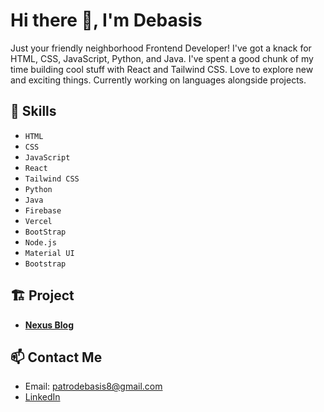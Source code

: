 # Hi there 👋, I'm Debasis

Just your friendly neighborhood Frontend Developer! I've got a knack for HTML, CSS, JavaScript, Python, and Java. I've spent a good chunk of my time building cool stuff with React and Tailwind CSS.
Love to explore new and exciting things.
Currently working on languages alongside projects.


## 🚀 Skills 
- `HTML`
- `CSS`
- `JavaScript`
- `React`
- `Tailwind CSS`
- `Python`
- `Java`
- `Firebase`
- `Vercel`
- `BootStrap`
- `Node.js`
- `Material UI`
- `Bootstrap`

## 🏗️ Project 
- [**Nexus Blog**](https://nexus-blog-silk.vercel.app/)

## 📫 Contact Me 
- Email: patrodebasis8@gmail.com
- [LinkedIn](https://www.linkedin.com/in/believer-of-humanity/)
